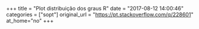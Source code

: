 +++
title = "Plot distribuição dos graus R"
date = "2017-08-12 14:00:46"
categories = ["sopt"]
original_url = "https://pt.stackoverflow.com/q/228601"
at_home="no"
+++

